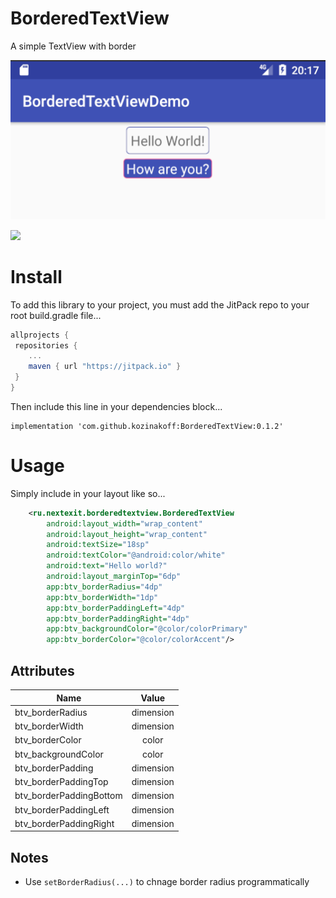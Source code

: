 # BorderedTextView
A simple TextView with border

![screenshot](screenshot.png)

[![](https://jitpack.io/v/kozinakoff/BorderedTextView.svg)](https://jitpack.io/#kozinakoff/BorderedTextView)

# Install
To add this library to your project, you must add the JitPack repo to your root build.gradle file...

```groovy
allprojects {
 repositories {
    ...
    maven { url "https://jitpack.io" }
 }
}
```

Then include this line in your dependencies block...

```
implementation 'com.github.kozinakoff:BorderedTextView:0.1.2'
```


# Usage
Simply include in your layout like so...

```xml
    <ru.nextexit.borderedtextview.BorderedTextView
        android:layout_width="wrap_content"
        android:layout_height="wrap_content"
        android:textSize="18sp"
        android:textColor="@android:color/white"
        android:text="Hello world?"
        android:layout_marginTop="6dp"
        app:btv_borderRadius="4dp"
        app:btv_borderWidth="1dp"
        app:btv_borderPaddingLeft="4dp"
        app:btv_borderPaddingRight="4dp"
        app:btv_backgroundColor="@color/colorPrimary"
        app:btv_borderColor="@color/colorAccent"/>
```

## Attributes

| Name        |  Value  |
| ------------- |:-------------:|
| btv_borderRadius | dimension |
| btv_borderWidth | dimension |
| btv_borderColor | color |
| btv_backgroundColor | color |
| btv_borderPadding | dimension |
| btv_borderPaddingTop | dimension |
| btv_borderPaddingBottom | dimension |
| btv_borderPaddingLeft | dimension |
| btv_borderPaddingRight | dimension |

## Notes

* Use `setBorderRadius(...)` to chnage border radius programmatically
